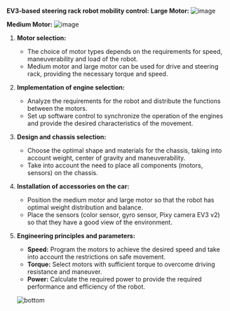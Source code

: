 **EV3-based steering rack robot mobility control:**
**Large Motor:**
![image](https://github.com/adst0rm/wro2023-fe-Zhabailar/assets/113520087/7aad17f6-3536-4065-a966-a92cd404f347)

**Medium Motor:**
![image](https://github.com/adst0rm/wro2023-fe-Zhabailar/assets/113520087/439cce5c-59b2-4346-b5bf-a714b17b6621)

1. **Motor selection:**
    - The choice of motor types depends on the requirements for speed, maneuverability and load of the robot.
    - Medium motor and large motor can be used for drive and steering rack, providing the necessary torque and speed.

2. **Implementation of engine selection:**
    - Analyze the requirements for the robot and distribute the functions between the motors.
    - Set up software control to synchronize the operation of the engines and provide the desired characteristics of the movement.

3. **Design and chassis selection:**
    - Choose the optimal shape and materials for the chassis, taking into account weight, center of gravity and maneuverability.
    - Take into account the need to place all components (motors, sensors) on the chassis.

4. **Installation of accessories on the car:**
    - Position the medium motor and large motor so that the robot has optimal weight distribution and balance.
    - Place the sensors (color sensor, gyro sensor, Pixy camera EV3 v2) so that they have a good view of the environment.

5. **Engineering principles and parameters:**
    - **Speed:** Program the motors to achieve the desired speed and take into account the restrictions on safe movement.
    - **Torque:** Select motors with sufficient torque to overcome driving resistance and maneuver.
    - **Power:** Calculate the required power to provide the required performance and efficiency of the robot.
  
   ![bottom](https://github.com/adst0rm/wro2023-fe-Zhabailar/assets/113520087/1226795a-ba12-48d4-b5e1-99bdb0909164)

